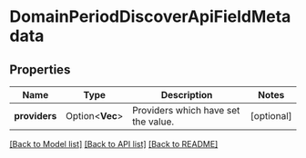 # DomainPeriodDiscoverApiFieldMetadata

## Properties

Name | Type | Description | Notes
------------ | ------------- | ------------- | -------------
**providers** | Option<**Vec<String>**> | Providers which have set the value. | [optional]

[[Back to Model list]](./README.md#documentation-for-models) [[Back to API list]](./README.md#documentation-for-api-endpoints) [[Back to README]](../README.md)
